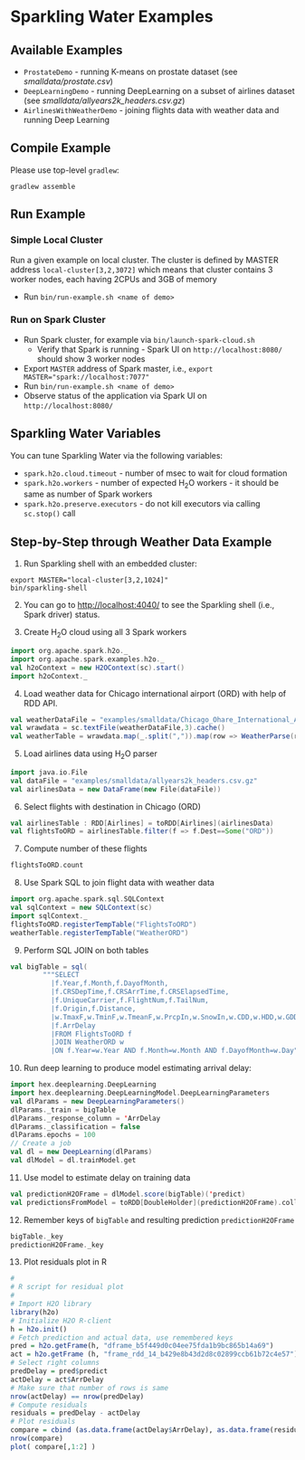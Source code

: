 # Sparkling Water Examples

## Available Examples
  * `ProstateDemo` - running K-means on prostate dataset (see
    _smalldata/prostate.csv_)
  * `DeepLearningDemo` - running DeepLearning on a subset of airlines dataset (see
    _smalldata/allyears2k\_headers.csv.gz_)
  * `AirlinesWithWeatherDemo` - joining flights data with weather data and running
    Deep Learning

## Compile Example
Please use top-level `gradlew`:
```
gradlew assemble
````
## Run Example

### Simple Local Cluster
 
 Run a given example on local cluster. The cluster is defined by MASTER address
`local-cluster[3,2,3072]` which means that cluster contains 3 worker nodes, each having 2CPUs and 3GB of memory
   * Run `bin/run-example.sh <name of demo>`

### Run on Spark Cluster
   * Run Spark cluster, for example via `bin/launch-spark-cloud.sh`
     * Verify that Spark is running - Spark UI on `http://localhost:8080/` should show 3 worker nodes 
   * Export `MASTER` address of Spark master, i.e., `export MASTER="spark://localhost:7077"`
   * Run `bin/run-example.sh <name of demo>`
   * Observe status of the application via Spark UI on `http://localhost:8080/`

## Sparkling Water Variables

You can tune Sparkling Water via the following variables:
  * `spark.h2o.cloud.timeout` - number of msec to wait for cloud formation
  * `spark.h2o.workers` - number of expected H<sub>2</sub>O workers - it should be same as number of Spark workers
  * `spark.h2o.preserve.executors` - do not kill executors via calling `sc.stop()` call


## Step-by-Step through Weather Data Example

1. Run Sparkling shell with an embedded cluster:
  ```
  export MASTER="local-cluster[3,2,1024]"
  bin/sparkling-shell
  ```

2. You can go to [http://localhost:4040/](http://localhost:4040/) to see the Sparkling shell (i.e., Spark driver) status.

3. Create H<sub>2</sub>O cloud using all 3 Spark workers
  ```scala
  import org.apache.spark.h2o._
  import org.apache.spark.examples.h2o._
  val h2oContext = new H2OContext(sc).start()
  import h2oContext._
  ```

4. Load weather data for Chicago international airport (ORD) with help of RDD API.
  ```scala
  val weatherDataFile = "examples/smalldata/Chicago_Ohare_International_Airport.csv"
  val wrawdata = sc.textFile(weatherDataFile,3).cache()
  val weatherTable = wrawdata.map(_.split(",")).map(row => WeatherParse(row)).filter(!_.isWrongRow())
  ```

5. Load airlines data using H<sub>2</sub>O parser
  ```scala
  import java.io.File
  val dataFile = "examples/smalldata/allyears2k_headers.csv.gz"
  val airlinesData = new DataFrame(new File(dataFile))
  ```

6. Select flights with destination in Chicago (ORD)
  ```scala
  val airlinesTable : RDD[Airlines] = toRDD[Airlines](airlinesData)
  val flightsToORD = airlinesTable.filter(f => f.Dest==Some("ORD"))
  ```
  
7. Compute number of these flights
  ```scala
  flightsToORD.count
  ```

8. Use Spark SQL to join flight data with weather data
  ```scala
  import org.apache.spark.sql.SQLContext
  val sqlContext = new SQLContext(sc)
  import sqlContext._
  flightsToORD.registerTempTable("FlightsToORD")
  weatherTable.registerTempTable("WeatherORD")
  ```

9. Perform SQL JOIN on both tables
  ```scala
  val bigTable = sql(
          """SELECT
            |f.Year,f.Month,f.DayofMonth,
            |f.CRSDepTime,f.CRSArrTime,f.CRSElapsedTime,
            |f.UniqueCarrier,f.FlightNum,f.TailNum,
            |f.Origin,f.Distance,
            |w.TmaxF,w.TminF,w.TmeanF,w.PrcpIn,w.SnowIn,w.CDD,w.HDD,w.GDD,
            |f.ArrDelay
            |FROM FlightsToORD f
            |JOIN WeatherORD w
            |ON f.Year=w.Year AND f.Month=w.Month AND f.DayofMonth=w.Day""".stripMargin)
  ```
  
10. Run deep learning to produce model estimating arrival delay:
  ```scala
  import hex.deeplearning.DeepLearning
  import hex.deeplearning.DeepLearningModel.DeepLearningParameters
  val dlParams = new DeepLearningParameters()
  dlParams._train = bigTable
  dlParams._response_column = 'ArrDelay
  dlParams._classification = false
  dlParams.epochs = 100
  // Create a job  
  val dl = new DeepLearning(dlParams)
  val dlModel = dl.trainModel.get
  ```

11. Use model to estimate delay on training data
  ```scala
  val predictionH2OFrame = dlModel.score(bigTable)('predict)
  val predictionsFromModel = toRDD[DoubleHolder](predictionH2OFrame).collect.map(_.result.getOrElse(Double.NaN))
  ```

12. Remember keys of `bigTable` and resulting prediction `predictionH2OFrame`
  ```scala
  bigTable._key
  predictionH2OFrame._key
  ```
  
13. Plot residuals plot in R
  ```R
  #
  # R script for residual plot
  #
  # Import H2O library
  library(h2o)
  # Initialize H2O R-client
  h = h2o.init()
  # Fetch prediction and actual data, use remembered keys
  pred = h2o.getFrame(h, "dframe_b5f449d0c04ee75fda1b9bc865b14a69")
  act = h2o.getFrame (h, "frame_rdd_14_b429e8b43d2d8c02899ccb61b72c4e57")
  # Select right columns
  predDelay = pred$predict
  actDelay = act$ArrDelay
  # Make sure that number of rows is same  
  nrow(actDelay) == nrow(predDelay)
  # Compute residuals  
  residuals = predDelay - actDelay
  # Plot residuals   
  compare = cbind (as.data.frame(actDelay$ArrDelay), as.data.frame(residuals$predict))
  nrow(compare)
  plot( compare[,1:2] )
  ```

